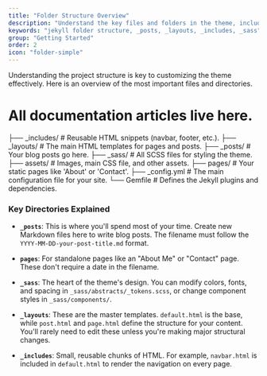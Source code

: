 ```yaml
---
title: "Folder Structure Overview"
description: "Understand the key files and folders in the theme, including where to add content, customize styles, and change layouts."
keywords: "jekyll folder structure, _posts, _layouts, _includes, _sass"
group: "Getting Started"
order: 2
icon: "folder-simple"
---
```


Understanding the project structure is key to customizing the theme effectively. Here is an overview of the most important files and directories.

 # All documentation articles live here.

├── _includes/ # Reusable HTML snippets (navbar, footer, etc.).
├── _layouts/ # The main HTML templates for pages and posts.
├── _posts/ # Your blog posts go here.
├── _sass/ # All SCSS files for styling the theme.
├── assets/ # Images, main CSS file, and other assets.
├── pages/ # Your static pages like 'About' or 'Contact'.
├── _config.yml # The main configuration file for your site.
└── Gemfile # Defines the Jekyll plugins and dependencies.


### Key Directories Explained

-   **`_posts`**: This is where you'll spend most of your time. Create new Markdown files here to write blog posts. The filename must follow the `YYYY-MM-DD-your-post-title.md` format.

-   **`pages`**: For standalone pages like an "About Me" or "Contact" page. These don't require a date in the filename.

-   **`_sass`**: The heart of the theme's design. You can modify colors, fonts, and spacing in `_sass/abstracts/_tokens.scss`, or change component styles in `_sass/components/`.

-   **`_layouts`**: These are the master templates. `default.html` is the base, while `post.html` and `page.html` define the structure for your content. You'll rarely need to edit these unless you're making major structural changes.

-   **`_includes`**: Small, reusable chunks of HTML. For example, `navbar.html` is included in `default.html` to render the navigation on every page.